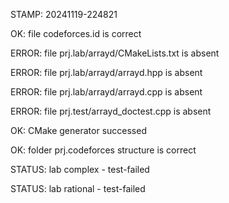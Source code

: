 STAMP: 20241119-224821
OK: file codeforces.id is correct
ERROR: file prj.lab/arrayd/CMakeLists.txt is absent
ERROR: file prj.lab/arrayd/arrayd.hpp is absent
ERROR: file prj.lab/arrayd/arrayd.cpp is absent
ERROR: file prj.test/arrayd_doctest.cpp is absent
OK: CMake generator successed
OK: folder prj.codeforces structure is correct
STATUS: lab complex - test-failed
STATUS: lab rational - test-failed
